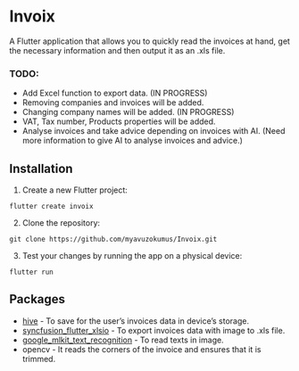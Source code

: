 # Invoix

A Flutter application that allows you to quickly read the invoices at hand, get the necessary information and then output it as an .xls file.

### TODO: 
- Add Excel function to export data. (IN PROGRESS)
- Removing companies and invoices will be added.
- Changing company names will be added. (IN PROGRESS)
- VAT, Tax number, Products properties will be added.
- Analyse invoices and take advice depending on invoices with AI. (Need more information to give AI to analyse invoices and advice.)

## Installation

1. Create a new Flutter project:
```
flutter create invoix
```

2. Clone the repository:
```
git clone https://github.com/myavuzokumus/Invoix.git
```

3. Test your changes by running the app on a physical device:
```
flutter run
```

## Packages

- [hive](https://pub.dev/packages/hive) - To save for the user’s invoices data in device’s storage.
- [syncfusion_flutter_xlsio](https://pub.dev/packages/syncfusion_flutter_xlsio) - To export invoices data with image to .xls file.
- [google_mlkit_text_recognition](https://pub.dev/packages/google_mlkit_text_recognition) - To read texts in image.
- opencv - It reads the corners of the invoice and ensures that it is trimmed.

